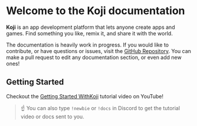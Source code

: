# Welcome to the Koji documentation

**Koji** is an app development platform that lets anyone create apps and games. Find something you like, remix it, and share it with the world.

The documentation is heavily work in progress. If you would like to contribute, or have 
questions or issues, visit the [GitHub Repository](https://github.com/madewithkoji/koji-docs). You can make a pull request to edit any documentation section, or even add new ones!

## Getting Started
Checkout the [Getting Started WithKoji](http://bit.ly/StartWithKoji) tutorial video on YouTube!
️
> ☝
> You can also type `!newbie` or `!docs` in Discord to get the tutorial video or docs sent to you.
